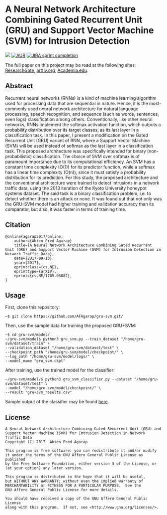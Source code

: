 A Neural Network Architecture Combining Gated Recurrent Unit (GRU) and Support Vector Machine (SVM) for Intrusion Detection
===

![](https://img.shields.io/badge/DOI-cs.NE%2F1709.03082-blue.svg)
[![AUR](https://img.shields.io/aur/license/yaourt.svg)]()
[![JIRA sprint completion](https://img.shields.io/badge/completion-90-orange.svg)]()

The full paper on this project may be read at the following sites: [ResearchGate](https://goo.gl/muZP5A), [arXiv.org](https://arxiv.org/abs/1709.03082), [Academia.edu](https://goo.gl/8aBXpX).

## Abstract
Recurrent neural networks (RNNs) is a kind of machine learning algorithm used for processing data that are sequential in nature. Hence, it is the most-commonly used neural network architecture for natural language processing, speech recognition, and sequence (such as words, sentences, even logs) classification among others. Conventionally, like other neural networks, RNNs implement the softmax activation function, which outputs a probability distribution over its target classes, as its last layer in a classification task. In this paper, I present a modification on the Gated Recurrent Unit (GRU) variant of RNN, where a Support Vector Machine (SVM) will be used instead of softmax as the last layer in a classification task. This proposed architecture was specifically intended for binary (non-probabilistic) classification. The choice of SVM over softmax is of paramount importance due to its computational efficiency. An SVM has a constant time complexity (O(1)) for its predictor function, while a softmax has a linear time complexity (O(n)), since it must satisfy a probability distribution for its prediction. For this study, the proposed architecture and the conventional architecture were trained to detect intrusions in a network traffic data, using the 2013 iteration of the Kyoto University honeypot systems dataset. The said task is a binary classification problem, i.e. to detect whether there is an attack or none. It was found out that not only was the GRU-SVM model had higher training and validation accuracy than its comparator, but also, it was faster in terms of training time.

## Citation
```
@online{agarap2017/online,
	author={Abien Fred Agarap}
	title={A Neural Network Architecture Combining Gated Recurrent Unit (GRU) and Support Vector Machine (SVM) for Intrusion Detection in Network Traffic Data},
	date={2017-09-10},
	year={2017},
	eprintclass={cs.NE},
	eprinttype={arXiV},
	eprint={cs.NE/1709.03082},
}
```

## Usage

First, clone this repository:

```
~$ git clone https://github.com/AFAgarap/gru-svm.git/
```

Then, use the sample data for training the proposed GRU+SVM:

```
~$ cd gru-svm/model/
~/gru-svm/model$ python3 gru_svm.py --train_dataset "/home/gru-svm/dataset/train" \
--validation_dataset "/home/gru-svm/dataset/test" \
--checkpoint_path "/home/gru-svm/model/checkpoint/" \
--log_path "/home/gru-svm/model/logs/" \
--model_name "gru_svm.ckpt"
```

After training, use the trained model for the classifier:

```
~/gru-svm/model/$ python3 gru_svm_classifier.py --dataset "/home/gru-svm/dataset/test" \
--model "/home/gru-svm/model/checkpoint/" \
--result "gru+svm_results.csv"

```

Sample output of the classifier may be found [here](results/gru_svm_results.txt).

## License

	A Neural Network Architecture Combining Gated Recurrent Unit (GRU) and
	Support Vector Machine (SVM) for Intrusion Detection in Network Traffic Data
	Copyright (C) 2017  Abien Fred Agarap

	This program is free software: you can redistribute it and/or modify
	it under the terms of the GNU Affero General Public License as published
	by the Free Software Foundation, either version 3 of the License, or
	(at your option) any later version.

	This program is distributed in the hope that it will be useful,
	but WITHOUT ANY WARRANTY; without even the implied warranty of
	MERCHANTABILITY or FITNESS FOR A PARTICULAR PURPOSE.  See the
	GNU Affero General Public License for more details.

	You should have received a copy of the GNU Affero General Public License
	along with this program.  If not, see <http://www.gnu.org/licenses/>.
